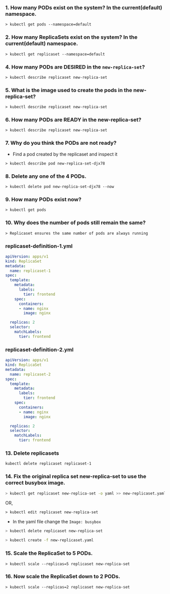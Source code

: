 ### 1. How many PODs exist on the system? In the current(default) namespace.

```
> kubectl get pods --namespace=default
```

### 2. How many ReplicaSets exist on the system? In the current(default) namespace.

```
> kubectl get replicaset --namespace=default
```

### 4. How many PODs are DESIRED in the `new-replica-set`?

```
> kubectl describe replicaset new-replica-set
```

### 5. What is the image used to create the pods in the new-replica-set?

```
> kubectl describe replicaset new-replica-set
```

### 6. How many PODs are READY in the new-replica-set?

```
> kubectl describe replicaset new-replica-set
```

### 7. Why do you think the PODs are not ready?
* Find a pod created by the replicaset and inspect it
```
> kubectl describe pod new-replica-set-djx78
```

### 8. Delete any one of the 4 PODs.

```
> kubectl delete pod new-replica-set-djx78 --now
```

### 9. How many PODs exist now?

```
> kubectl get pods
```

### 10. Why does the number of pods still remain the same?

```
> Replicaset ensures the same number of pods are always running
```

### replicaset-definition-1.yml
```yml
apiVersion: apps/v1
kind: ReplicaSet
metadata:
  name: replicaset-1
spec:
  template:
    metadata:
      labels:
        tier: frontend
    spec:
      containers:
      - name: nginx
        image: nginx

  replicas: 2
  selector:
    matchLabels:
      tier: frontend
```

### replicaset-definition-2.yml
```yml
apiVersion: apps/v1
kind: ReplicaSet
metadata:
  name: replicaset-2
spec:
  template:
    metadata:
      labels:
        tier: frontend
    spec:
      containers:
      - name: nginx
        image: nginx

  replicas: 2
  selector:
    matchLabels:
      tier: frontend
```

### 13. Delete replicasets 
```
kubectl delete replicaset replicaset-1
```

### 14. Fix the original replica set new-replica-set to use the correct busybox image.
   ```sh
   > kubectl get replicaset new-replica-set -o yaml >> new-replicaset.yaml
   ```
   OR,
   ```
   > kubectl edit replicaset new-replica-set
   ```
   - In the yaml file change the `Image: busybox`

  ```sh
  > kubectl delete replicaset new-replica-set
  ```

  ```sh
  > kubectl create -f new-replicaset.yaml
  ```

### 15. Scale the ReplicaSet to 5 PODs.

```
> kubectl scale --replicas=5 replicaset new-replica-set
```

### 16. Now scale the ReplicaSet down to 2 PODs.

```
> kubectl scale --replicas=2 replicaset new-replica-set
```